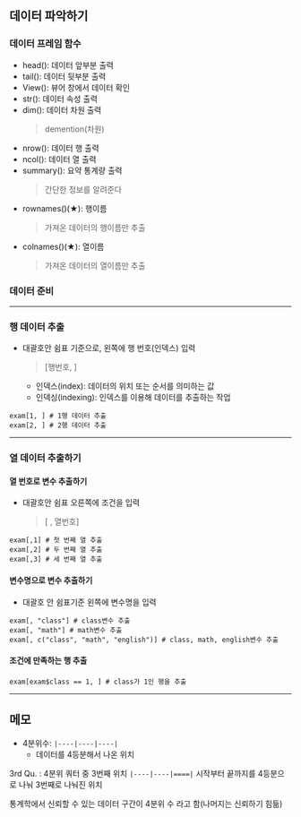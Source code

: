 ## 데이터 파악하기

### 데이터 프레임 함수

- head(): 데이터 앞부분 출력
- tail(): 데이터 뒷부분 출력
- View(): 뷰어 창에서 데이터 확인
- str(): 데이터 속성 출력
- dim(): 데이터 차원 출력
  > demention(차원)
- nrow(): 데이터 행 출력
- ncol(): 데이터 열 출력
- summary(): 요약 통계량 출력
  > 간단한 정보를 알려준다
- rownames()(★): 행이름
  > 가져온 데이터의 행이름만 추출
- colnames()(★): 열이름
  > 가져온 데이터의 열이름만 추출

### 데이터 준비

---

### 행 데이터 추출

- 대괄호안 쉼표 기준으로, 왼쪽에 행 번호(인덱스) 입력
  > [행번호, ]
  - 인덱스(index): 데이터의 위치 또는 순서를 의미하는 값
  - 인덱싱(indexing): 인덱스를 이용해 데이터를 추출하는 작업

```
exam[1, ] # 1행 데이터 추출
exam[2, ] # 2행 데이터 추출
```

---

### 열 데이터 추출하기

#### 열 번호로 변수 추출하기

- 대괄호안 쉼표 오른쪽에 조건을 입력
  > [ , 열번호]

```
exam[,1] # 첫 번째 열 추출
exam[,2] # 두 번째 열 추출
exam[,3] # 세 번째 열 추출
```

#### 변수명으로 변수 추출하기

- 대괄호 안 쉼표기준 왼쪽에 변수명을 입력

```
exam[, "class"] # class변수 추출
exam[, "math"] # math변수 추출
exam[, c("class", "math", "english")] # class, math, english변수 추출
```

#### 조건에 만족하는 행 추출

```
exam[exam$class == 1, ] # class가 1인 행을 추출
```

---

## 메모

- 4분위수: `|----|----|----|`
  - 데이터를 4등분해서 나온 위치

3rd Qu. : 4분위 쿼터 중 3번째 위치 `|----|----|====|`
시작부터 끝까지를 4등분으로 나눠 3번째로 나눠진 위치

통계학에서 신뢰할 수 있는 데이터 구간이 4분위 수 라고 함(나머지는 신뢰하기 힘듦)
